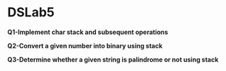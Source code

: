 # DSLab5

**Q1-Implement char stack and subsequent operations**

**Q2-Convert a given number into binary using stack**

**Q3-Determine whether a given string is palindrome or not using stack**
